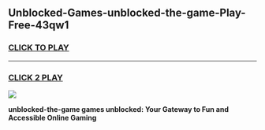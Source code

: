 
## Unblocked-Games-unblocked-the-game-Play-Free-43qw1
<h3>
<a href="https://premium76.site?title=unblocked-the-game&ref=15A">CLICK TO PLAY</a></h3>
<hr>

<h3>
<a href="https://premium76.site?title=unblocked-the-game&ref=15A">CLICK 2 PLAY</a>
  
</h3>

<a href="https://premium76.site?title=unblocked-the-game&ref=15A"><img src="https://clearcache.store/games.png"></a>


**unblocked-the-game games unblocked: Your Gateway to Fun and Accessible Online Gaming**
